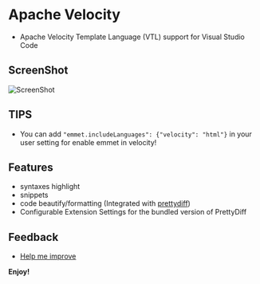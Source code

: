 # Apache Velocity

- Apache Velocity Template Language (VTL) support for Visual Studio Code

## ScreenShot

![ScreenShot](https://s26.postimg.org/j656uhajd/WX20170909-010112_2x.png)

## TIPS

- You can add `"emmet.includeLanguages": {"velocity": "html"}` in your user setting for enable emmet in velocity!

## Features

- syntaxes highlight
- snippets
- code beautify/formatting (Integrated with [prettydiff](http://prettydiff.com/))
- Configurable Extension Settings for the bundled version of PrettyDiff

## Feedback

- [Help me improve](https://github.com/luqimin/tinyvm/issues)

**Enjoy!**
